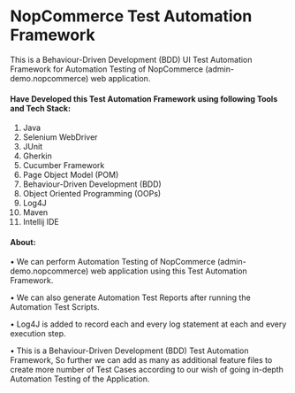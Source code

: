 # NopCommerce Test Automation Framework

This is a Behaviour-Driven Development (BDD) UI Test Automation Framework for Automation Testing of NopCommerce (admin-demo.nopcommerce) web application.

#### Have Developed this Test Automation Framework using following Tools and Tech Stack:
1. Java
2. Selenium WebDriver 
3. JUnit 
4. Gherkin
5. Cucumber Framework 
6. Page Object Model (POM) 
7. Behaviour-Driven Development (BDD)
8. Object Oriented Programming (OOPs)
9. Log4J
10. Maven
11. Intellij IDE

#### About:
• We can perform Automation Testing of NopCommerce (admin-demo.nopcommerce) web application using this Test Automation Framework. 

•	We can also generate Automation Test Reports after running the Automation Test Scripts. 

•	Log4J is added to record each and every log statement at each and every execution step. 

•	This is a Behaviour-Driven Development (BDD) Test Automation Framework, So further we can add as many as additional feature files to create more number of Test Cases according to our wish of going in-depth Automation Testing of the Application.
